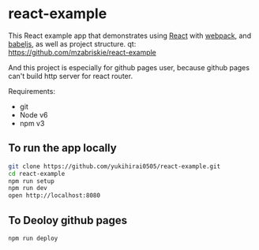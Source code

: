 # react-example

This React example app that demonstrates using [React] with [webpack], and [babeljs], as well as project structure.
qt: https://github.com/mzabriskie/react-example

And this project is especially for github pages user,
because github pages can't build http server for react router.

Requirements:
- git
- Node v6
- npm v3

## To run the app locally

```bash
git clone https://github.com/yukihirai0505/react-example.git
cd react-example
npm run setup
npm run dev
open http://localhost:8080
```
## To Deoloy github pages

```bash
npm run deploy
```


[React]: http://facebook.github.io/react/
[webpack]: http://webpack.github.io/
[babeljs]: https://babeljs.io/
